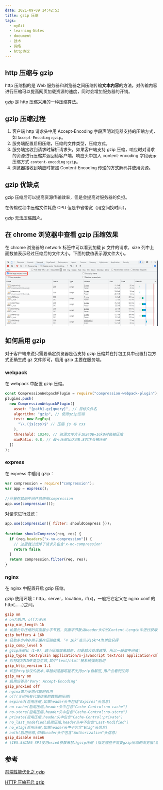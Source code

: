 ```yaml
---
date: 2021-09-09 14:42:53
title: gzip 压缩
tags:
  - myGit
  - learning-Notes
  - document
  - 技术
  - 网络
  - http协议
---
```


## http 压缩与 gzip

http 压缩指的是 Web 服务器和浏览器之间压缩传输**文本内容**的方法，对传输内容进行压缩可以提高网页加载资源的速度，同时会增加服务器的开销。

gzip 是 http 压缩采用的一种压缩算法。

## gzip 压缩过程

1. 客户端 http 请求头中用 Accept-Encoding 字段声明浏览器支持的压缩方式，如 `Accept-Encoding:gzip`。
2. 服务端配置启用压缩，压缩的文件类型，压缩方式。
3. 服务端接收到请求时解析请求头，如果客户端支持 gzip 压缩，响应时对请求的资源进行压缩并返回给客户端，响应头中加入 content-encoding 字段表示压缩方式 `content-encoding:gzip`。
4. 浏览器接收到响应时按照 Content-Encoding 传递的方式解码并使用资源。

## gzip 优缺点

gzip 压缩后可以提高资源传输效率，但是会提高对服务器的负担。

在传输过程中压缩文件耗费 CPU 但是节省带宽（用空间换时间）。

gzip 无法压缩图片。

## 在 chrome 浏览器中查看 gzip 压缩效果

在 chrome 浏览器的 network 标签中可以看到加载 js 文件的请求，size 列中上面数值表示经过压缩后的文件大小，下面的数值表示源文件大小。

![在chrome浏览器中查看gzip](/images/gzip压缩-chrome浏览器中查看gzip.png)

## 如何启用 gzip

对于客户端来说只需要确定浏览器是否支持 gzip 压缩并在打包工具中设置打包方式正确生成 gz 文件即可，启用 gzip 主要在服务端。

### webpack

在 webpack 中配置 gzip 压缩。

```js
const CompressionWebpackPlugin = require("compression-webpack-plugin");
plugins.push(
  new CompressionWebpackPlugin({
    asset: "[path].gz[query]", // 目标文件名
    algorithm: "gzip", // 使用gzip压缩
    test: new RegExp(
      "\\.(js|css)$" // 压缩 js 与 css
    ),
    threshold: 10240, // 资源文件大于10240B=10kB时会被压缩
    minRatio: 0.8, // 最小压缩比达到0.8时才会被压缩
  })
);
```

### express

在 express 中启用 gzip：

```js
var compression = require("compression");
var app = express();

//尽量在其他中间件前使用compression
app.use(compression());
```

对请求进行过滤：

```js
app.use(compression({ filter: shouldCompress }));

function shouldCompress(req, res) {
  if (req.headers["x-no-compression"]) {
    // 这里就过滤掉了请求头包含'x-no-compression'
    return false;
  }
  return compression.filter(req, res);
}
```

### nginx

在 nginx 中配置开启 gzip 压缩。

gzip 使用环境：http，server，location，if(x)，一般把它定义在 nginx.conf 的 http{……}之间。

```conf
gzip on
# on为启用，off为关闭
gzip_min_length 1k
# 设置允许压缩的页面最小字节数，页面字节数从header头中的Content-Length中进行获取。默认值是0，不管页面多大都压缩。建议设置成大于1k的字节数，小于1k可能会越压越大。
gzip_buffers 4 16k
# 获取多少内存用于缓存压缩结果，‘4 16k’表示以16k*4为单位获得
gzip_comp_level 5
# gzip压缩比（1~9），越小压缩效果越差，但是越大处理越慢，所以一般取中间值;
gzip_types text/plain application/x-javascript text/css application/xml text/javascript application/x-httpd-php
# 对特定的MIME类型生效,其中'text/html'被系统强制启用
gzip_http_version 1.1
# 识别http协议的版本,早起浏览器可能不支持gzip自解压,用户会看到乱码
gzip_vary on
# 启用应答头"Vary: Accept-Encoding"
gzip_proxied off
# nginx做为反向代理时启用
# off(关闭所有代理结果的数据的压缩)
# expired(启用压缩,如果header头中包括"Expires"头信息)
# no-cache(启用压缩,header头中包含"Cache-Control:no-cache")
# no-store(启用压缩,header头中包含"Cache-Control:no-store")
# private(启用压缩,header头中包含"Cache-Control:private")
# no_last_modefied(启用压缩,header头中不包含"Last-Modified")
# no_etag(启用压缩,如果header头中不包含"Etag"头信息)
# auth(启用压缩,如果header头中包含"Authorization"头信息)
gzip_disable msie6
# (IE5.5和IE6 SP1使用msie6参数来禁止gzip压缩 )指定哪些不需要gzip压缩的浏览器(将和User-Agents进行匹配),依赖于PCRE库
```

## 参考

[前端性能优化之 gzip](https://www.cnblogs.com/style-hyh/p/10395410.html)

[HTTP 压缩开启 gzip](https://www.cnblogs.com/LO-ME/p/7377082.html)
